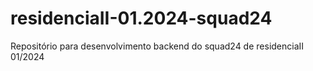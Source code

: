 # residenciaII-01.2024-squad24
Repositório para desenvolvimento backend do squad24 de residenciaII 01/2024
